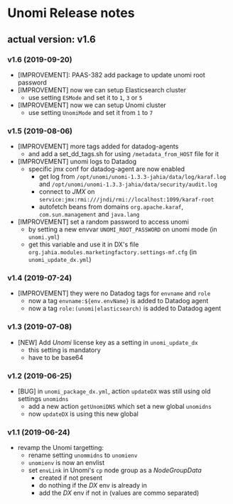 # Unomi Release notes

## actual version: v1.6

### v1.6 (2019-09-20)
* [IMPROVEMENT]: PAAS-382 add package to update unomi root password
* [IMPROVEMENT] now we can setup Elasticsearch cluster
    * use setting `ESMode` and set it to `1`, `3` or `5`
* [IMPROVEMENT] now we can setup Unomi cluster
    * use setting `UnomiMode` and set it from `1` to `7`


### v1.5 (2019-08-06)
* [IMPROVEMENT] more tags added for datadog-agents
    * and add a set_dd_tags.sh for using `/metadata_from_HOST` file for it
* [IMPROVEMENT] unomi logs to Datadog
    * specific jmx conf for datadog-agent are now enabled
        * get log from `/opt/unomi/unomi-1.3.3-jahia/data/log/karaf.log` and `/opt/unomi/unomi-1.3.3-jahia/data/security/audit.log`
        * connect to _JMX_ on `service:jmx:rmi:///jndi/rmi://localhost:1099/karaf-root`
        * autofetch beans from domains `org.apache.karaf`, `com.sun.management` and `java.lang`
* [IMPROVEMENT] set a random password to access unomi
    * by setting a new envvar `UNOMI_ROOT_PASSWORD` on unomi mode (in `unomi.yml`)
    * get this variable and use it in DX's file `org.jahia.modules.marketingfactory.settings-mf.cfg` (in `unomi_update_dx.yml`)


### v1.4 (2019-07-24)
* [IMPROVEMENT] they were no Datadog tags for `envname` and `role`
    * now a tag `envname:${env.envName}` is added to Datadog agent
    * now a tag `role:(unomi|elasticsearch)` is added to Datadog agent

### v1.3 (2019-07-08)
* [NEW] Add _Unomi_ license key as a setting in `unomi_update_dx`
    * this setting is mandatory
    * have to be base64

### v1.2 (2019-06-25)
* [BUG] in `unomi_package_dx.yml`, action `updateDX` was still using old settings `unomidns`
    * add a new action `getUnomiDNS` which set a new global `unomidns`
    * now `updateDX` is using this new global


### v1.1 (2019-06-24)
* revamp the Unomi targetting:
    * rename setting `unommidns` to `unomienv`
    * `unomienv` is now an envlist
    * set `envLink` in Unomi's `cp` node group as a _NodeGroupData_
        * created if not present
        * do nothing if the _DX_ env is already in
        * add the _DX_ env if not in (values are commo separated)
